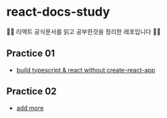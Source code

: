 # react-docs-study
🧑‍🎓 리액트 공식문서를 읽고 공부한것을 정리한 레포입니다 🧑‍🎓

## Practice 01
- [build typescript & react without create-react-app](https://github.com/HanCiHu/react-docs-study/tree/main/Practice01)

## Practice 02
- [add more]()